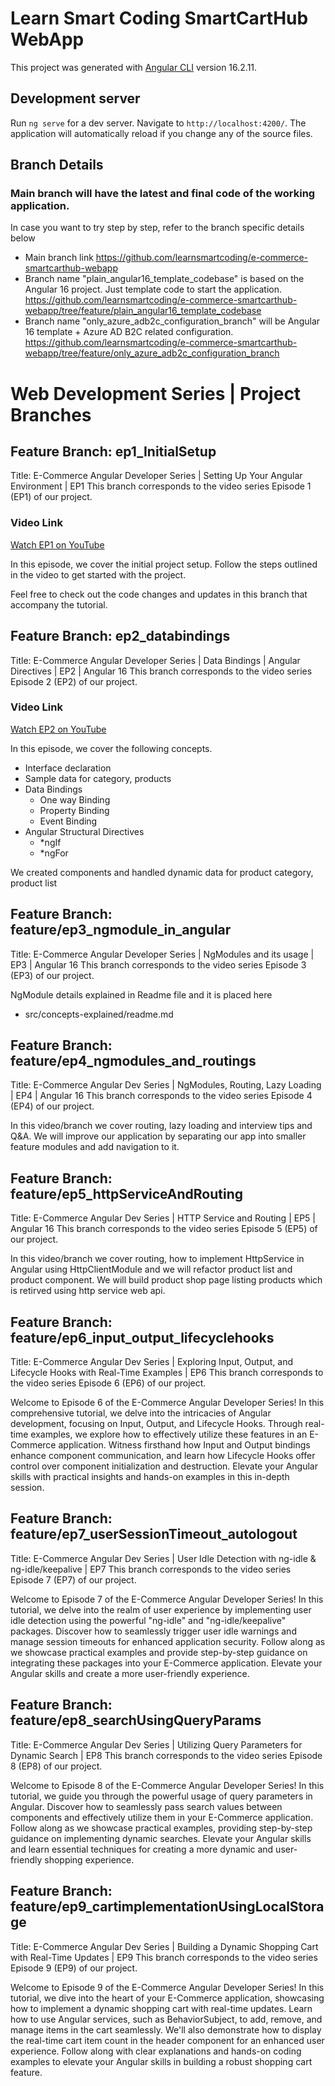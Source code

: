 # Learn Smart Coding SmartCartHub WebApp

This project was generated with [Angular CLI](https://github.com/angular/angular-cli) version 16.2.11.

## Development server

Run `ng serve` for a dev server. Navigate to `http://localhost:4200/`. The application will automatically reload if you change any of the source files.

## Branch Details
### Main branch will have the latest and final code of the working application.

In case you want to try step by step, refer to the branch specific details below
- Main branch link https://github.com/learnsmartcoding/e-commerce-smartcarthub-webapp
- Branch name "plain_angular16_template_codebase" is based on the Angular 16 project. Just template code to start the application. https://github.com/learnsmartcoding/e-commerce-smartcarthub-webapp/tree/feature/plain_angular16_template_codebase
- Branch name "only_azure_adb2c_configuration_branch" will be Angular 16 template + Azure AD B2C related configuration. https://github.com/learnsmartcoding/e-commerce-smartcarthub-webapp/tree/feature/only_azure_adb2c_configuration_branch

# Web Development Series | Project Branches

## Feature Branch: ep1_InitialSetup
Title: E-Commerce Angular Developer Series | Setting Up Your Angular Environment | EP1
This branch corresponds to the video series Episode 1 (EP1) of our project. 

### Video Link
[Watch EP1 on YouTube](https://youtu.be/tBvXGwxw7Jw)

In this episode, we cover the initial project setup. Follow the steps outlined in the video to get started with the project.

Feel free to check out the code changes and updates in this branch that accompany the tutorial.

## Feature Branch: ep2_databindings
Title: E-Commerce Angular Developer Series | Data Bindings | Angular Directives | EP2 | Angular 16
This branch corresponds to the video series Episode 2 (EP2) of our project. 

### Video Link
[Watch EP2 on YouTube](https://youtu.be/yZKIjFHYLzY)

In this episode, we cover the following concepts.
- Interface declaration
- Sample data for category, products
- Data Bindings
    - One way Binding
    - Property Binding
    - Event Binding
- Angular Structural  Directives
    - *ngIf
    - *ngFor

 We created components and handled dynamic data for product category, product list

## Feature Branch: feature/ep3_ngmodule_in_angular
Title: E-Commerce Angular Developer Series | NgModules and its usage | EP3 | Angular 16
This branch corresponds to the video series Episode 3 (EP3) of our project. 

NgModule details explained in Readme file and it is placed here
 - src/concepts-explained/readme.md

## Feature Branch: feature/ep4_ngmodules_and_routings 
Title: E-Commerce Angular Dev Series | NgModules, Routing, Lazy Loading | EP4 | Angular 16
This branch corresponds to the video series Episode 4 (EP4) of our project. 

In this video/branch we cover routing, lazy loading and interview tips and Q&A. We will improve our application by separating our app into smaller feature modules and add navigation to it.

## Feature Branch: feature/ep5_httpServiceAndRouting 
Title: E-Commerce Angular Dev Series | HTTP Service and Routing | EP5 | Angular 16
This branch corresponds to the video series Episode 5 (EP5) of our project. 

In this video/branch we cover routing, how to implement HttpService in Angular using HttpClientModule and we will refactor product list and product component. We will build product shop page listing products which is retirved using http service web api.

## Feature Branch: feature/ep6_input_output_lifecyclehooks 
Title: E-Commerce Angular Dev Series | Exploring Input, Output, and Lifecycle Hooks with Real-Time Examples | EP6
This branch corresponds to the video series Episode 6 (EP6) of our project. 

Welcome to Episode 6 of the E-Commerce Angular Developer Series! In this comprehensive tutorial, we delve into the intricacies of Angular development, focusing on Input, Output, and Lifecycle Hooks. Through real-time examples, we explore how to effectively utilize these features in an E-Commerce application. Witness firsthand how Input and Output bindings enhance component communication, and learn how Lifecycle Hooks offer control over component initialization and destruction. Elevate your Angular skills with practical insights and hands-on examples in this in-depth session.

## Feature Branch: feature/ep7_userSessionTimeout_autologout 
Title: E-Commerce Angular Dev Series | User Idle Detection with ng-idle & ng-idle/keepalive | EP7
This branch corresponds to the video series Episode 7 (EP7) of our project. 

Welcome to Episode 7 of the E-Commerce Angular Developer Series! In this tutorial, we delve into the realm of user experience by implementing user idle detection using the powerful "ng-idle" and "ng-idle/keepalive" packages. Discover how to seamlessly trigger user idle warnings and manage session timeouts for enhanced application security. Follow along as we showcase practical examples and provide step-by-step guidance on integrating these packages into your E-Commerce application. Elevate your Angular skills and create a more user-friendly experience.

## Feature Branch: feature/ep8_searchUsingQueryParams 
Title: E-Commerce Angular Dev Series | Utilizing Query Parameters for Dynamic Search | EP8
This branch corresponds to the video series Episode 8 (EP8) of our project. 

Welcome to Episode 8 of the E-Commerce Angular Developer Series! In this tutorial, we guide you through the powerful usage of query parameters in Angular. Discover how to seamlessly pass search values between components and effectively utilize them in your E-Commerce application. Follow along as we showcase practical examples, providing step-by-step guidance on implementing dynamic searches. Elevate your Angular skills and learn essential techniques for creating a more dynamic and user-friendly shopping experience.

## Feature Branch: feature/ep9_cartimplementationUsingLocalStorage
Title: E-Commerce Angular Dev Series | Building a Dynamic Shopping Cart with Real-Time Updates | EP9
This branch corresponds to the video series Episode 9 (EP9) of our project. 

Welcome to Episode 9 of the E-Commerce Angular Developer Series! In this tutorial, we dive into the heart of your E-Commerce application, showcasing how to implement a dynamic shopping cart with real-time updates. Learn how to use Angular services, such as BehaviorSubject, to add, remove, and manage items in the cart seamlessly. We'll also demonstrate how to display the real-time cart item count in the header component for an enhanced user experience. Follow along with clear explanations and hands-on coding examples to elevate your Angular skills in building a robust shopping cart feature.
